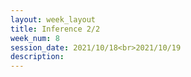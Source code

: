 ```yaml
---
layout: week_layout
title: Inference 2/2
week_num: 8
session_date: 2021/10/18<br>2021/10/19
description:
---
```


